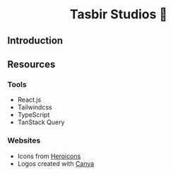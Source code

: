 <h1 align="center">Tasbir Studios 📸 </h1>

## Introduction

## Resources

### Tools

- React.js
- Tailwindcss
- TypeScript
- TanStack Query

### Websites
- Icons from [Heroicons](https://heroicons.com/)
- Logos created with [Canva](https://www.canva.com/)
